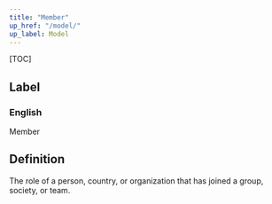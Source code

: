 ```yaml
---
title: "Member"
up_href: "/model/"
up_label: Model
---
```


[TOC]

## Label

### English
Member


## Definition
The role of a person, country, or organization that has joined a group, society, or team. 


    
